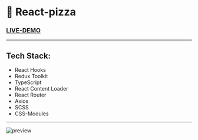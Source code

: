 # :pizza: React-pizza

### **[LIVE-DEMO](https://koustakken.github.io/react-pizza/)**

---

## Tech Stack:

- React Hooks
- Redux Toolkit
- TypeScript
- React Content Loader
- React Router
- Axios
- SCSS
- CSS-Modules

---

![preview](https://sun9-25.userapi.com/impg/9629EW03o24N4NWUtWk7c_ly-2hcZbTh-QmutA/ZeKTFD89vGk.jpg?size=1888x913&quality=96&sign=539aced1957af99495e1273024a476b7&type=album)
